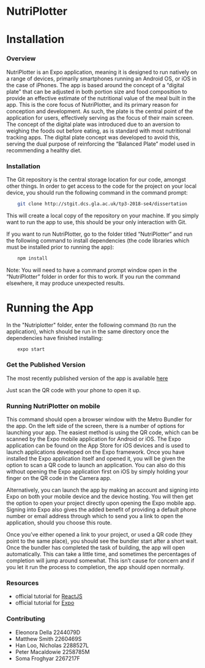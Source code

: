 # NutriPlotter
# Installation

### Overview
NutriPlotter is an Expo application, meaning it is designed to run natively on a range of devices, primarily smartphones running an Android OS, or iOS in the case of iPhones. The app is based around the concept of a “digital plate” that can be adjusted  in both portion size and food composition to provide an effective estimate of the nutritional value of the meal built in the app. This is the core focus of NutriPlotter, and its primary reason for conception and development. As such, the plate is the central point of the application for users, effectively serving as the focus of their main screen. The concept of the digital plate was introduced due to an aversion to weighing the foods out before eating, as is standard with most nutritional tracking apps. The digital plate concept was developed to avoid this, serving the dual purpose of reinforcing the “Balanced Plate” model used in recommending a healthy diet. 

### Installation
The Git repository is the central storage location for our code, amongst other things. In order to get access to the code for the project on your local device, you should run the following command in the command prompt:

```bash
    git clone http://stgit.dcs.gla.ac.uk/tp3-2018-se4/dissertation
```

This will create a local copy of the repository on your machine. If you simply want to run the app to use, this should be your only interaction with Git.

If you want to run NutriPlotter, go to the folder titled “NutriPlotter” and run the following command to install dependencies (the code libraries which must be installed prior to running the app):

```bash
    npm install
```

Note: You will need to have a command prompt window open in the “NutriPlotter” folder in order for this to work. If you run the command elsewhere, it may produce unexpected results. 

# Running the App
In the "Nutriplotter" folder, enter the following command (to run the application), which should be run in the same directory once the dependencies have finished installing:

```bash
    expo start
```

### Get the Published Version
The most recently published version of the app is available [here](https://expo.io/@eleondella/NutriPlotter)

Just scan the QR code with your phone to open it up.

### Running NutriPlotter on mobile
This command should open a browser window with the Metro Bundler for the app. On the left side of the screen, there is a number of options for launching your app. The easiest method is using the QR code, which can be scanned by the Expo mobile application for Android or iOS. The Expo application can be found on the App Store for iOS devices and is used to launch applications developed on the Expo framework. Once you have installed the Expo application itself and opened it, you will be given the option to scan a QR code to launch an application. You can also do this without opening the Expo application first on iOS by simply holding your finger on the QR code in the Camera app.

Alternatively, you can launch the app by making an account and signing into Expo on both your mobile device and the device hosting. You will then get the option to open your project directly upon opening the Expo mobile app. Signing into Expo also gives the added benefit of providing a default phone number or email address through which to send you a link to open the application, should you choose this route.

Once you’ve either opened a link to your project, or used a QR code (they point to the same place), you should see the bundler start after a short wait. Once the bundler has completed the task of building, the app will open automatically. This can take a little time, and sometimes the percentages of completion will jump around somewhat. This isn’t cause for concern and if you let it run the process to completion, the app should open normally.


### Resources

- official tutorial for [ReactJS](https://reactjs.org/)
- official tutorial for [Expo](https://docs.expo.io/versions/latest/)

### Contributing

- Eleonora Della    2244079D
- Matthew Smith     2260469S    
- Han Loo, Nicholas 2288527L
- Peter Macaldowie  2258785M
- Soma Froghyar     2267217F
